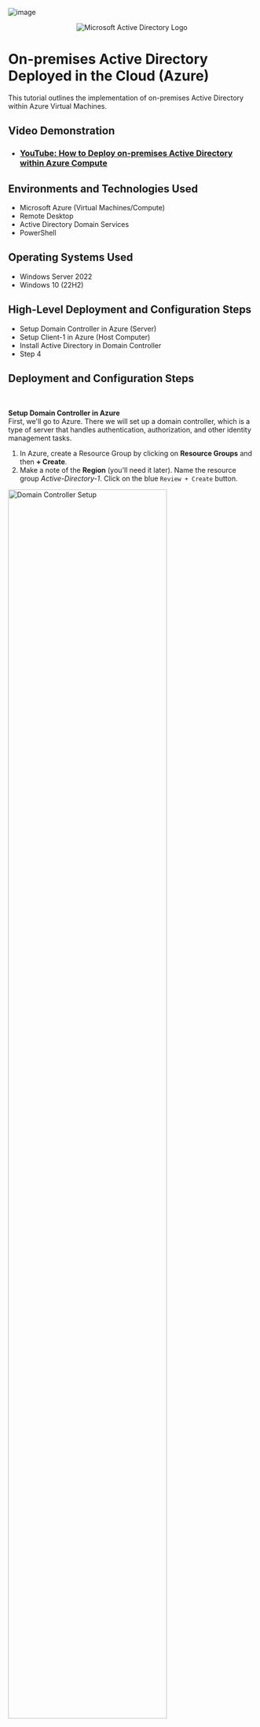 ![image](https://github.com/user-attachments/assets/5c340900-dc0d-41c6-aa9e-49c0022d09e4)<p align="center">
<img src="https://i.imgur.com/pU5A58S.png" alt="Microsoft Active Directory Logo"/>
</p>

<h1>On-premises Active Directory Deployed in the Cloud (Azure)</h1>
This tutorial outlines the implementation of on-premises Active Directory within Azure Virtual Machines.<br />


<h2>Video Demonstration</h2>

- ### [YouTube: How to Deploy on-premises Active Directory within Azure Compute](https://www.youtube.com)

<h2>Environments and Technologies Used</h2>

- Microsoft Azure (Virtual Machines/Compute)
- Remote Desktop
- Active Directory Domain Services
- PowerShell

<h2>Operating Systems Used </h2>

- Windows Server 2022
- Windows 10 (22H2)

<h2>High-Level Deployment and Configuration Steps</h2>

- Setup Domain Controller in Azure (Server)
- Setup Client-1 in Azure (Host Computer)
- Install Active Directory in Domain Controller
- Step 4

<h2>Deployment and Configuration Steps</h2></br>

<b>Setup Domain Controller in Azure</b></br>
First, we'll go to Azure. There we will set up a domain controller, which is a type of server that handles authentication, authorization, and other identity management tasks.
1. In Azure, create a Resource Group by clicking on <b>Resource Groups</b> and then <b>+ Create</b>.
2. Make a note of the <b>Region</b> (you'll need it later). Name the resource group <em>Active-Directory-1</em>. Click on the blue `Review + Create` button.

<p>
<img src="https://github.com/user-attachments/assets/37b4b6a7-b450-419f-a136-b867bbc70f19" height="80%" width="80%" alt="Domain Controller Setup"/>
</p></br>

<b>Create a Virtual Network</b></br>
Next, we'll need to create a Virtual Network. We'll need this in order to tie the domain controller and the client computer in a network.
1. In Azure, enter "virtual networks" in the search bar and select.
2. Click the <b>+ Create</b> tab. Name the virtual network <em>Active-Directory-VNet</em>.
3. Make sure the resource group is <em>Active-Directory-1</em> and that the selected Region is the same as the Resource Group's.
4. Click on the blue `Review + Create` button and then `Create`.

<p>
<img src="https://github.com/user-attachments/assets/86255197-2661-4b56-8401-9f0bae7e2385" height="80%" width="80%" alt="Virtual Network Setup"/>
</p></br>

<b>Create the Domain Controller VM</b></br>
Now we'll create a virtual machine that will serve as the domain controller.
1. In Azure, navigate to "virtual machines". Click on the <b>+ Create</b> tab and select <b>Azure virtual machine</b>.
2. Make sure the resource group is <em>Active-Directory-1</em>. Name the VM <b>DC-1</b> and make sure the selected Region is the same as the Resource Group's.
3. For <b>Image</b> select <b>Windows Server 2022 Datacenter</b>. For size, select a size that has at least 2 vcpus.
4. Should the username and password be the same as the client-1 machine? Click `Next` until you get to the <b>Networking</b> section.
5. In the <b>Networking</b> section, make sure the <b>Virtual network</b> is <em>Active-Directory-VNet</em>.
6. Click on the blue `Review + Create` button and then `Create`.

<p>
<img src="https://github.com/user-attachments/assets/3e16cc92-a486-47d2-ad01-a11670d8189d" height="80%" width="80%" alt="Domain Controller Creation"/>
</p></br>


<b>Set Domain Controller’s NIC Private IP address to be static</b></br>
In order to avoid disrupting clients' hability to connect to the domain controller, we need a static domain controller IP.
1. In Azure, enter <em>virtual machines</em> in the search bar and click on the <b>DC-1</b> name.
2. On the left-side panel, click on <b>Networking</b> > <b>Network settings</b>
3. Click on the <b>Network interface / IP configuration</b> link at the top
4. In the <b>IP Settings</b> section, click on the <b>Name</b> at the bottom (in this case it's <em>ipconfig1</em>).
5. Select the <b>Static</b> radial button and click `Save`.

<p>
<img src="https://github.com/user-attachments/assets/bc764d2d-8acd-47d9-9f5a-f9317086f656" height="80%" width="80%" alt="Domain Controller NIC"/>
</p></br>


<b>Disable Windows Firewall</b></br>
For testing connectivity, we need to disable Windows Firewall.
1. In the domain controller virtual machine, type <b>wf.msc</b> in the search box and select.
2. Click the link that says <b>Windows Defender Firewall Properties</b>
3. In the `Domain Profile` tab, change the <b>Firewall state</b> to <b>Off</b>
4. In the `Private Profile` tab, change the <b>Firewall state</b> to <b>Off</b>
5. In the `Public Profile` tab, change the <b>Firewall state</b> to <b>Off</b>
6. Click `Apply` and `OK`. Close the <b>Firewall</b> window.

<p>
<img src="https://github.com/user-attachments/assets/69c8f95e-71c7-4899-855e-256e9301befe" height="80%" width="80%" alt="Disable Windows Firewall"/>
</p></br>


<b>Set up <b>Client-1</b> in Azure</b></br>
Now we'll create the Client VM. We'll name it <b>Client-1</b>
1. Back in Azure, create a VM that's in the same <b>Resource Group</b> and <b>Region</b> as the domain controller.
2. We'll use the same <b>Username</b> and <b>Password</b> as the domain controller.
3. For <b>Image</b> select <b>Windows 10 Pro</b>. For size, select a size that has at least 2 vcpus.
4. Click on the blue `Review + Create` button and then `Create`.

<p>
<img src="https://github.com/user-attachments/assets/8ef72746-0415-409c-ad2c-2698cd85c06d" height="80%" width="80%" alt="Set up Client-1"/>
</p></br>

<b>Set Client-1’s DNS settings to DC-1’s Private IP address</b></br>
Now we need to get Client-1 in the same network as DC-1
1. Back in Azure, type <b>Virtual Machines</b> in the search bar and click on DC-1
2. In the window that will open, look for DC-1's Private IP address under <b>Networking</b> and take note of it.
3. In Azure still, go back to the Virtual machines window and click <b>Client-1</b>
4. On the left side, under <b>Networking</b>, click on <b>Network settings</b> 
5. Go to the <b>Network interface / IP configuration</b> link at the top and click it
6. Click on <b>DNS servers</b> on the left side panel
7. Click on <b>Custom</b> and type DC-1's private IP address in the box. In this case it's 10.0.0.4. Click `Save`.

<p>
<img src="https://github.com/user-attachments/assets/711634b9-28e6-4d8e-8b18-c2f20f68a404" height="80%" width="80%" alt="Change DNS Settings"/>
</p></br>


<b>Restart Client-1</b></br>
Back in the <b>Virtual Machines</b> window, tick the box next to the <b>Client-1</b> vm and click `Restart` at the top

<p>
<img src="https://github.com/user-attachments/assets/82d92f53-a57e-4bb0-b885-8eddea29c859" height="80%" width="80%" alt="Restart Client-1"/>
</p></br>


<b>Ping the Domain Controller from Client-1</b></br>
Now we need to verify that Client-1 and DC-1 are on the same network
1. Remote into the <b>Client-1</b> vm
2. Open <b>Windows Powershell</b> by typing <em>Powershell</em> in the search bar and select <b>Run as administrator</b>
3. Type `ping 10.0.0.4` and press <b>Enter</b>. You should see four replies from <b>DC-1</b>

<p>
<img src="https://github.com/user-attachments/assets/916cc4c5-c26c-4265-98cb-ce49aaa7236c" height="80%" width="80%" alt="Ping DC-1"/>
</p></br>


<b>View Client-1's Network Configurations</b></br>
To further verify that <b>Client-1</b> is on the same network as <b>DC-1</b>:
1. While still in <b>Windows Powershell</b> type `ipconfig /all` and press <b>Enter</b>
2. Look for <b>DNS Servers</b> at the bottom and you'll see <b>DC-1's</b> Private IP address
3. To exit <b>Powershell</b> you can type <b>exit</b> and press <b>Enter</b> or just close the window


<p>
<img src="https://github.com/user-attachments/assets/8b485c3a-2b91-413a-af04-c6df105633e4" height="80%" width="80%" alt="Network Configurations"/>
</p></br>


<b>Installing Active Directory</b></br>
Now that we have the <b>Client-1</b> VM connected to the Domain Controller, we will install Active Directory on DC-1
1. Type <em>Server Manager</em> in the search box and select
2. Click on selection number 2, <b>Add roles and features</b>
3. Click `Next` until you get to the <b>Server Roles</b> section
4. On the <b>Server Roles</b> section click on <b>Active Directory Domain Services</b>
5. A window will open. Click the `Add Features` button. The window will close.
6. Click `Next` on the <b>Server Roles</b> section and again until you get to the <b>Confirmation</b> section
7. In the <b>Confirmation</b> section check the box that says <em>Restart the destination server automatically if required</em>
8. Click `Yes` on the pop-up window, and click `Install`. Once finished, click `Close`.


<p>
<img src="https://github.com/user-attachments/assets/d9eee87e-b780-4c1e-a1c6-7bf1cfb224ea" height="80%" width="80%" alt="Installing AD"/>
</p></br>


<b>Promote the DC-1 VM/Server as a Domain Controller</b></br>
Now we'll make <b>DC-1</b> a Domain Controller, which is a server that hosts the Active Directory Domain Services
1. On the <b>Server Manager</b> window you will see a yellow notifications triangle at the top. Click on it and click the link that says <em>Promote this server to a domain controller</em>.
2. On the <b>Active Directory Domain Services Configuration Wizard</b> window click on the <b>Add a new forest</b> radial button
3. In the <b>Root domain name:</b> box type <em>mydomain.com</em> and click `Next`
4. In the <b>Domain Controller Options</b> section enter a password and confirm. Click `Next`.
5. In the <b>DNS Options</b> section UNCHECK the <b>Create DNS delegation</b> box. Click `Next`.
6. In the “DNS Options” section UNCHECK the “Create DNS delegation” box. Click “Next”
7. Click `Next` until you get to the <b>Prerequisites Check</b> section
8. Once done running the prerequisites check, click `Install`
9. When done, the VM will restart automatically, therefore you will have to remote in again

<p>
<img src="https://github.com/user-attachments/assets/e2b888b3-434f-4454-ba82-a216f8698b0e" height="80%" width="80%" alt="Promoting DC-1"/>
</p></br>


<b>Logging into DC-1 as a domain user</b></br>
Now we'll log in to <b>DC-1</b> as a domain user by using <em>mydomain.com\your username</em>
1. Remote in to <b>DC-1</b>
2. For <b>Username</b> type <em>mydomain.com\your username</em> and use the password you used to create the VM

<p>
<img src="https://github.com/user-attachments/assets/a3fd60ef-8822-4208-bf76-f2b21ebe3306" height="80%" width="80%" alt="Domain User Login"/>
</p></br>

<p>
<img src="https://github.com/user-attachments/assets/dd2dff72-6ae0-4032-9629-3b5354a7dcb1" height="80%" width="80%" alt="DC-1 Login"/>
</p></br>

<b>Create Organizational Units within the domain</b></br>
Organizational Units are containers used to organize and manage users, computers, groups, and other objects
1. Type <em>Active Directory Users and Computers</em> in the search box and select
2. On the left side-panel of the window, right-click on <b>mydomain.com</b> and select `New` > `Organizational Unit`
3. Type <b>_EMPLOYEES</b> in the <b>Name</b> box and click `OK`
4. Right-click once more on <b>mydomain.com</b> and select `New` > `Organizational Unit`
5. Type <b>_ADMINS</b> in the <b>Name</b> box and click `OK`
6. Right-click on <b>mydomain.com</b> and click `Refresh` in order to organize the folders

<p>
<img src="https://github.com/user-attachments/assets/f1f31fee-e979-4d95-9443-0fc966ad261e" height="80%" width="80%" alt="Organizational Units"/>
</p></br>


<b>Create a Domain Admin user within the domain</b></br>
The Domain Administrator in Active Directory has the highest level of access and control over the network domain. 
Let's create a new employee/administrator named <b>Jane Doe</b>.
1. Right-click on the <b>_ADMINS</b> folder and select `New` > `User`
2. Under <b>First name</b> type <em>Jane</em>, <b>Last name</b> will be <em>Doe</em>. <b>User logon name</b> will be <em>jane_admin</em>. Click `Next`.
3. For simplicity's sake, use the same password used when creating the VM.
4. UNCHECK the box that says <b>User must change password at next logon</b> and CHECK the box that says <b>Password never expires</b>
5. Click `Next` and `Finish`

<p>
<img src="https://github.com/user-attachments/assets/010663b9-761a-4ee2-b125-2e315c2fcb87" height="80%" width="80%" alt="Domain Admin"/>
</p></br>


<b>Add jane_admin to the Domain Admins Security Group</b></br>
Now that Jane Doe is in the <b>_ADMINS</b> organizational unit, we need to add her to the <b>Domain Admins</b> Security Group.
1. Back in the <b>Active Directory Users and Computers</b> window, click on the <b>_ADMINS</b> folder
2. Inside the right side-panel, right-click the username <b>Jane Doe</b> and select `Properties`
3. Click on the `Member Of` tab and click `Add`
4. Type <em>Domain Admins</em> in the <b>Enter the object names to select (examples)</b> box.
5. Click `Check Names` and click `OK`
6. In the <b>Jane Doe Properties</b> window, click `Apply` and then `OK`

<p>
<img src="https://github.com/user-attachments/assets/20e55d6c-4844-4224-8574-6f9ffb44b1b8" height="80%" width="80%" alt="Domain Admin SG"/>
</p></br>


<b>Log out of DC-1 and log back in as mydomain.com\jane_admin</b></br>
Use <b>jane_admin</b> as your admin account from now on

<p>
<img src="https://github.com/user-attachments/assets/6a022d87-7277-40d1-a061-c76a4e702e4e" height="80%" width="80%" alt="Logging in as Admin"/>
</p></br>


<b>Join Client-1 to your domain (mydomain.com)</b></br>

1. Log in to the <b>Client-1</b> VM as the original local admin
2. Once logged in, right-click on the <b>Start</b> icon and select <b>System</b>
3. On the right side of the window you will see a link that says <b>Rename this PC (advanced)</b>, click it
4. A window will open named <b>System Properties</b>, click on `Change`
5. A window named <b>Computer Name/Domain Changes</b> will open. Select <b>Domain</b> and type <em>mydomain.com</em>. Click `OK`
6. A <b>Windows Security</b> window will open. Type <em>mydomain.com\jane_admin</em> as User name and then type your password. Click `OK`.
7. A pop-up window will appear (most likely behind another window) that says <b>Welcome to the mydomain.com domain.</b> Click `OK`.
8. Another pop-up window will appear that says <b>You must restart your computer to apply these changes</b>. Click `OK`.
9. Click `Close` in the <b>System Properties</b> window. Close the <b>Settings</b> window.
10. Click on `Restart Now`

<p>
<img src="https://github.com/user-attachments/assets/6d34e54c-fdae-4d5a-af62-a6c96c39c6d1" height="80%" width="80%" alt="Joining Client-1 to the Domain"/>
</p></br>


<b>Verify Client-1 shows up in Active Directory Users and Computers</b></br>

1. Back in the DC-1 VM, go to <b>Active Directory Users and Computers</b>
2. Expand <b>mydomain.com</b>, click on the <b>Computers</b> folder and you should see <b>Client-1</b> on the right side-panel.
3. On the right side of the window you will see a link that says <b>Rename this PC (advanced)</b>, click it
Create a new OU named “_CLIENTS” and drag Client-1 into there
<p>
<img src="https://github.com/user-attachments/assets/82ff4f85-e165-447c-a1ea-06edbc4921cc" height="80%" width="80%" alt="Client-1 in AD"/>
</p></br>


<b>Create a new Organizational Unit _CLIENTS and drag Client-1 into it</b></br>

1. Right-click on <b>mydomain.com</b> and select `New` > `Organizational Unit`
2. Type <b>_CLIENTS</b> in the <b>Name</b> box and click `OK`
3. Right-click on <b>mydomain.com</b> and click `Refresh` in order to organize the folders
4. Click on the <b>Computers</b> folder in order to see <b>Client-1</b> on the right side-panel
5. Drag <b>Client-1</b> to the <b>_CLIENTS</b> folder
6. A window will open titled <b>Active Directory Domain Services</b>. Click `Yes`.

<p>
<img src="https://github.com/user-attachments/assets/085555f7-229f-4a7f-97eb-2def9876716b" height="80%" width="80%" alt="Move Client-1"/>
</p></br>

7. Click on the <b>_CLIENTS</b> folder to confirm the move

<p>
<img src="https://github.com/user-attachments/assets/5af1cfbc-8adf-4dbb-8dbe-eb212b8222d3" height="80%" width="80%" alt="Confirm Client-1 Move"/>
</p></br>


<b>Set up Remote Desktop for non-administrative users on Client-1</b></br>

1. Log into <b>Client-1</b> as <em>mydomain.com\jane_admin</em>
2. Right-click on the <b>Start</b> icon and select <b>System</b>
3. Click on the <b>Remote desktop</b> link on the right side
4. Click on the link at the bottom that says <b>Select users that can remotely access this PC</b>. Click `Add`.
5. In the <b>Select Users or Groups</b> window, type <em>Domain Users</em> and click on `Check Names`. Click `OK`.
6. Back in the <b>Remote Desktop Users</b> window, click `OK`

<p>
<img src="https://github.com/user-attachments/assets/7f7affc3-e6ca-4e92-be18-b7a3735de6a7" height="80%" width="80%" alt="Non-Admin Setup"/>
</p></br>


<b>Create additional users</b></br>

1. Log into <b>DC-1</b> as <em>mydomain.com\jane_admin</em>
2. Open <b>Windows PowerShell ISE</b> as an administrator
3. Click on the blue arrow next to the word <b>script</b> to open the script pane
4. Right-click on this [script](https://github.com/derickayala25/derickayala25/blob/main/Generate-Names-Create-Users.txt) link and select `Open link in new tab`
5. Select all the script and copy. Go back to the script pane in <b>DC-1</b> and paste the script in it. Notice that the default password for users will be <em>Password1</em>
6. Click on the green `Run Script` arrow at the top of the window and observe the accounts being created

<p>
<img src="https://github.com/user-attachments/assets/6d687c44-6202-46fe-973f-880fba59d3ad" height="80%" width="80%" alt="Creating Additional Users"/>
</p></br>

7. When finished, open <b>Active Directory Users and Computers</b> and observe the accounts in the appropriate <b>Organizational Unit</b> `(_EMPLOYEES)`

<p>
<img src="https://github.com/user-attachments/assets/910f8c13-74a5-419f-ab50-d386f81b64ae" height="80%" width="80%" alt="New Users"/>
</p></br>


<b>Log into Client-1 with one of the newly created accounts</b></br>
Now all of the new employees created are part of the <b>mydomain.com</b> domain. Let's log in as one of them.
1. Select one of the usernames created (in this case I'll select <b>bepa.toli</b>). As noted before, the default password will be <em>Password1</em>.
2. Log in to the <b>Client-1</b> VM as <em>mydomain.com\bepa.toli</em>

<p>
<img src="https://github.com/user-attachments/assets/9a637cd7-5e68-4d74-a8b6-d48587d16a06" height="80%" width="80%" alt="First Login-1"/>
</p>

<p>
<img src="https://github.com/user-attachments/assets/08261c74-7753-43a4-b450-0cbfbc7da332" height="80%" width="80%" alt="First Login-2"/>
</p>

3. Now that you've confirmed that the setup has been done correctly, you can log off the <b>Client-1</b> VM.</br></br>


<b>Dealing with Account Lockouts</b></br>
If you're not already logged in to <b>DC-1</b> as the admin, log in as <em>mydomain.com\jane_admin</em>. Now, we'll configure account lockout threshold in <b>Group Policy</b>.

1. In <b>DC-1</b>, type <em>gpmc.msc</em> in the search box and select. This will open the <b>Group Policy Management Console</b>.
2. On the left side of the window you will see `Forest: mydomain.com`. Expand it unto you see <b>Default Domain Policy</b>.
3. Right-click on <b>Default Domain Policy</b> and select `Edit`. A new window will open called <b>Group Policy Management Editor</b>.




<p>
<img src="https://github.com/user-attachments/assets/9a637cd7-5e68-4d74-a8b6-d48587d16a06" height="80%" width="80%" alt="Non-Admin Setup"/>
</p>




